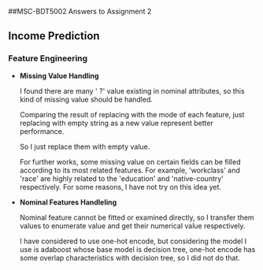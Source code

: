 ##MSC-BDT5002  Answers to Assignment 2

## Income Prediction



### Feature Engineering

* **Missing Value Handling**

  I found there are many ' ?' value existing in nominal attributes, so this kind of missing value should be handled.

  Comparing the result of replacing with the mode of each feature, just replacing with empty string as a new value represent better performance.

  So I just replace them with empty value.

  For further works, some missing value on certain fields can be filled according to its most related features. For example, 'workclass' and 'race' are highly related to the 'education' and 'native-country' respectively. For some reasons, I have not try on this idea yet.

* **Nominal Features Handleling**

  Nominal feature cannot be fitted or examined directly, so I transfer them values to enumerate value and get their numerical value respectively.

  I have considered to use one-hot encode, but considering the model I use is adaboost whose base model is decision tree, one-hot encode has some overlap characteristics with decision tree, so I did not do that.
